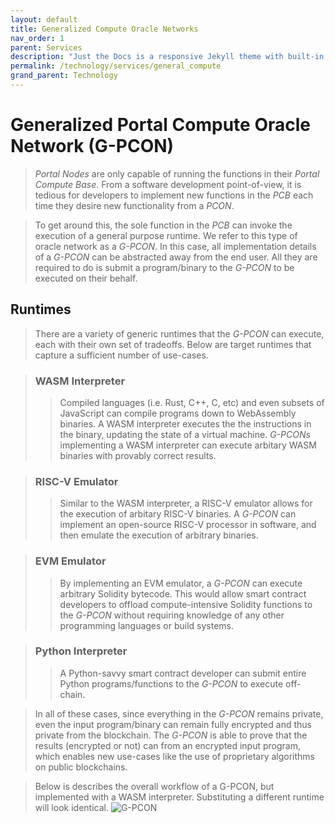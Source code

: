 ```yaml
---
layout: default
title: Generalized Compute Oracle Networks
nav_order: 1
parent: Services
description: "Just the Docs is a responsive Jekyll theme with built-in search that is easily customizable and hosted on GitHub Pages."
permalink: /technology/services/general_compute
grand_parent: Technology
---
```

# Generalized Portal Compute Oracle Network (G-PCON)
> *Portal Nodes* are only capable of running the functions in their *Portal Compute Base*. From a software development point-of-view, it is tedious for developers to implement new functions in the *PCB* each time they desire new functionality from a *PCON*.

> To get around this, the sole function in the *PCB* can invoke the execution of a general purpose runtime. We refer to this type of oracle network as a *G-PCON*. In this case, all implementation details of a *G-PCON* can be abstracted away from the end user. All they are required to do is submit a program/binary to the *G-PCON* to be executed on their behalf.


## Runtimes
> There are a variety of generic runtimes that the *G-PCON* can execute, each with their own set of tradeoffs. Below are target runtimes that capture a sufficient number of use-cases. 

> ### WASM Interpreter
>> Compiled languages (i.e. Rust, C++, C, etc) and even subsets of JavaScript can compile programs down to WebAssembly binaries. A WASM interpreter executes the the instructions in the binary, updating the state of a virtual machine. *G-PCONs* implementing a WASM interpreter can execute arbitary WASM binaries with provably correct results. 

> ### RISC-V Emulator
>> Similar to the WASM interpreter, a RISC-V emulator allows for the execution of arbitary RISC-V binaries. A *G-PCON* can implement an open-source RISC-V processor in software, and then emulate the execution of arbitrary binaries.  

> ### EVM Emulator
>> By implementing an EVM emulator, a *G-PCON* can execute arbitrary Solidity bytecode. This would allow smart contract developers to offload compute-intensive Solidity functions to the *G-PCON* without requiring knowledge of any other programming languages or build systems.

> ### Python Interpreter
>> A Python-savvy smart contract developer can submit entire Python programs/functions to the *G-PCON* to execute off-chain.  

> In all of these cases, since everything in the *G-PCON* remains private, even the input program/binary can remain fully encrypted and thus private from the blockchain. The *G-PCON* is able to prove that the results (encrypted or not) can from an encrypted input program, which enables new use-cases like the use of proprietary algorithms on public blockchains.

> Below is describes the overall workflow of a G-PCON, but implemented with a WASM interpreter. Substituting a different runtime will look identical. 
![G-PCON](../../gifs/general_compute.gif)


